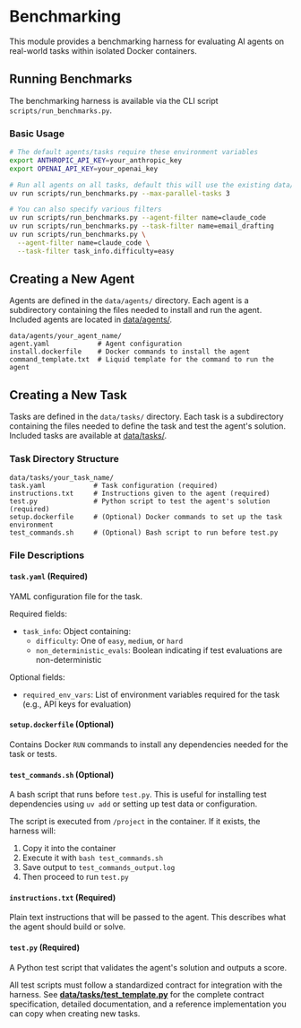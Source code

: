 # Benchmarking

This module provides a benchmarking harness for evaluating AI agents on real-world tasks within isolated Docker containers.


## Running Benchmarks

The benchmarking harness is available via the CLI script `scripts/run_benchmarks.py`.

### Basic Usage

```bash
# The default agents/tasks require these environment variables
export ANTHROPIC_API_KEY=your_anthropic_key
export OPENAI_API_KEY=your_openai_key

# Run all agents on all tasks, default this will use the existing data/agents/ and data/tasks/ directories
uv run scripts/run_benchmarks.py --max-parallel-tasks 3

# You can also specify various filters
uv run scripts/run_benchmarks.py --agent-filter name=claude_code
uv run scripts/run_benchmarks.py --task-filter name=email_drafting
uv run scripts/run_benchmarks.py \
  --agent-filter name=claude_code \
  --task-filter task_info.difficulty=easy
```


## Creating a New Agent

Agents are defined in the `data/agents/` directory. 
Each agent is a subdirectory containing the files needed to install and run the agent.
Included agents are located in [data/agents/](../data/agents/).

```
data/agents/your_agent_name/
agent.yaml            # Agent configuration
install.dockerfile    # Docker commands to install the agent
command_template.txt  # Liquid template for the command to run the agent
```


## Creating a New Task

Tasks are defined in the `data/tasks/` directory. 
Each task is a subdirectory containing the files needed to define the task and test the agent's solution.
Included tasks are available at [data/tasks/](../data/tasks/).


### Task Directory Structure

```
data/tasks/your_task_name/
task.yaml            # Task configuration (required)
instructions.txt     # Instructions given to the agent (required)
test.py              # Python script to test the agent's solution (required)
setup.dockerfile     # (Optional) Docker commands to set up the task environment
test_commands.sh     # (Optional) Bash script to run before test.py
```

### File Descriptions

#### `task.yaml` (Required)
YAML configuration file for the task.

Required fields:
- `task_info`: Object containing:
  - `difficulty`: One of `easy`, `medium`, or `hard`
  - `non_deterministic_evals`: Boolean indicating if test evaluations are non-deterministic

Optional fields:
- `required_env_vars`: List of environment variables required for the task (e.g., API keys for evaluation)

#### `setup.dockerfile` (Optional)
Contains Docker `RUN` commands to install any dependencies needed for the task or tests.

#### `test_commands.sh` (Optional)
A bash script that runs before `test.py`. This is useful for installing test dependencies using `uv add` or setting up test data or configuration.

The script is executed from `/project` in the container. If it exists, the harness will:
1. Copy it into the container
2. Execute it with `bash test_commands.sh`
3. Save output to `test_commands_output.log`
4. Then proceed to run `test.py`

#### `instructions.txt` (Required)
Plain text instructions that will be passed to the agent. This describes what the agent should build or solve.

#### `test.py` (Required)
A Python test script that validates the agent's solution and outputs a score.

All test scripts must follow a standardized contract for integration with the harness. See **[data/tasks/test_template.py](../data/tasks/test_template.py)** for the complete contract specification, detailed documentation, and a reference implementation you can copy when creating new tasks.
